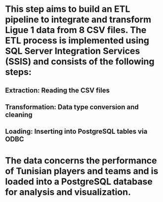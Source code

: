# This step aims to build an ETL pipeline to integrate and transform Ligue 1 data from 8 CSV files. The ETL process is implemented using SQL Server Integration Services (SSIS) and consists of the following steps:

## Extraction: Reading the CSV files

## Transformation: Data type conversion and cleaning

## Loading: Inserting into PostgreSQL tables via ODBC

# The data concerns the performance of Tunisian players and teams and is loaded into a PostgreSQL database for analysis and visualization.

